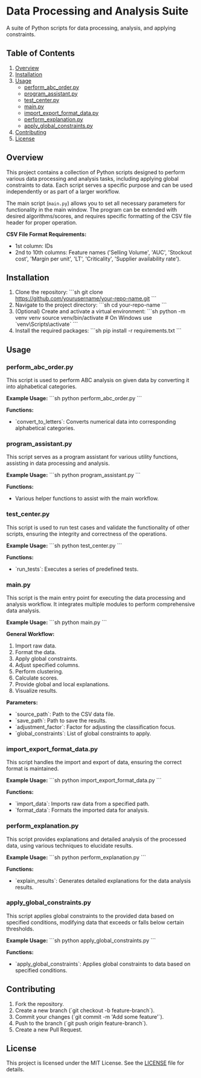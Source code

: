 
# Data Processing and Analysis Suite

A suite of Python scripts for data processing, analysis, and applying constraints.

## Table of Contents

1. [Overview](#overview)
2. [Installation](#installation)
3. [Usage](#usage)
    - [perform_abc_order.py](#perform_abc_orderpy)
    - [program_assistant.py](#program_assistantpy)
    - [test_center.py](#test_centerpy)
    - [main.py](#mainpy)
    - [import_export_format_data.py](#import_export_format_datapy)
    - [perform_explanation.py](#perform_explanationpy)
    - [apply_global_constraints.py](#apply_global_constraintspy)
4. [Contributing](#contributing)
5. [License](#license)

## Overview

This project contains a collection of Python scripts designed to perform various data processing and analysis tasks, including applying global constraints to data. Each script serves a specific purpose and can be used independently or as part of a larger workflow.

The main script (`main.py`) allows you to set all necessary parameters for functionality in the main window. The program can be extended with desired algorithms/scores, and requires specific formatting of the CSV file header for proper operation.

**CSV File Format Requirements:**
- 1st column: IDs
- 2nd to 10th columns: Feature names ('Selling Volume', 'AUC', 'Stockout cost', 'Margin per unit', 'LT', 'Criticality', 'Supplier availability rate').

## Installation

1. Clone the repository:
    \`\`\`sh
    git clone https://github.com/yourusername/your-repo-name.git
    \`\`\`
2. Navigate to the project directory:
    \`\`\`sh
    cd your-repo-name
    \`\`\`
3. (Optional) Create and activate a virtual environment:
    \`\`\`sh
    python -m venv venv
    source venv/bin/activate  # On Windows use \`venv\Scripts\activate\`
    \`\`\`
4. Install the required packages:
    \`\`\`sh
    pip install -r requirements.txt
    \`\`\`

## Usage

### perform_abc_order.py

This script is used to perform ABC analysis on given data by converting it into alphabetical categories.

**Example Usage:**
\`\`\`sh
python perform_abc_order.py
\`\`\`

**Functions:**
- \`convert_to_letters\`: Converts numerical data into corresponding alphabetical categories.

### program_assistant.py

This script serves as a program assistant for various utility functions, assisting in data processing and analysis.

**Example Usage:**
\`\`\`sh
python program_assistant.py
\`\`\`

**Functions:**
- Various helper functions to assist with the main workflow.

### test_center.py

This script is used to run test cases and validate the functionality of other scripts, ensuring the integrity and correctness of the operations.

**Example Usage:**
\`\`\`sh
python test_center.py
\`\`\`

**Functions:**
- \`run_tests\`: Executes a series of predefined tests.

### main.py

This script is the main entry point for executing the data processing and analysis workflow. It integrates multiple modules to perform comprehensive data analysis.

**Example Usage:**
\`\`\`sh
python main.py
\`\`\`

**General Workflow:**
1. Import raw data.
2. Format the data.
3. Apply global constraints.
4. Adjust specified columns.
5. Perform clustering.
6. Calculate scores.
7. Provide global and local explanations.
8. Visualize results.

**Parameters:**
- \`source_path\`: Path to the CSV data file.
- \`save_path\`: Path to save the results.
- \`adjustment_factor\`: Factor for adjusting the classification focus.
- \`global_constraints\`: List of global constraints to apply.

### import_export_format_data.py

This script handles the import and export of data, ensuring the correct format is maintained.

**Example Usage:**
\`\`\`sh
python import_export_format_data.py
\`\`\`

**Functions:**
- \`import_data\`: Imports raw data from a specified path.
- \`format_data\`: Formats the imported data for analysis.

### perform_explanation.py

This script provides explanations and detailed analysis of the processed data, using various techniques to elucidate results.

**Example Usage:**
\`\`\`sh
python perform_explanation.py
\`\`\`

**Functions:**
- \`explain_results\`: Generates detailed explanations for the data analysis results.

### apply_global_constraints.py

This script applies global constraints to the provided data based on specified conditions, modifying data that exceeds or falls below certain thresholds.

**Example Usage:**
\`\`\`sh
python apply_global_constraints.py
\`\`\`

**Functions:**
- \`apply_global_constraints\`: Applies global constraints to data based on specified conditions.

## Contributing

1. Fork the repository.
2. Create a new branch (\`git checkout -b feature-branch\`).
3. Commit your changes (\`git commit -m 'Add some feature'\`).
4. Push to the branch (\`git push origin feature-branch\`).
5. Create a new Pull Request.

## License

This project is licensed under the MIT License. See the [LICENSE](LICENSE) file for details.
